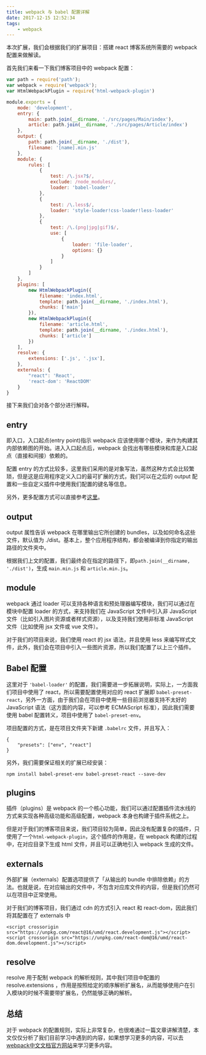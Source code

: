 ```yaml
---
title: webpack 与 babel 配置详解
date: 2017-12-15 12:52:34
tags:
    - webpack
---
```

本次扩展，我们会根据我们的扩展项目：搭建 react 博客系统所需要的 webpack 配置来做解读。

首先我们来看一下我们博客项目中的 webpack 配置：

```javascript
var path = require('path');
var webpack = require('webpack');
var HtmlWebpackPlugin = require('html-webpack-plugin')

module.exports = {
    mode: 'development',
    entry: {
        main: path.join(__dirname, './src/pages/Main/index'),
        article: path.join(__dirname, './src/pages/Article/index')
    },
    output: {
        path: path.join(__dirname, './dist'),
        filename: '[name].min.js'
    },
    module: {
        rules: [
            {
                test: /\.jsx?$/,
                exclude: /node_modules/,
                loader: 'babel-loader'
            },
            {
                test: /\.less$/,
                loader: 'style-loader!css-loader!less-loader'
            },
            {
                test: /\.(png|jpg|gif)$/,
                use: [
                    {
                        loader: 'file-loader',
                        options: {}
                    }
                ]
            }
        ]
    },
    plugins: [
        new HtmlWebpackPlugin({
            filename: 'index.html',
            template: path.join(__dirname, './index.html'),
            chunks: ['main']
        }),
        new HtmlWebpackPlugin({
            filename: 'article.html',
            template: path.join(__dirname, './index.html'),
            chunks: ['article']
        })
    ],
    resolve: {
        extensions: ['.js', '.jsx'],
    },
    externals: {
        "react": 'React',
        'react-dom': 'ReactDOM'
    }
}
```

接下来我们会对各个部分进行解释。

## entry

即入口，入口起点(entry point)指示 webpack 应该使用哪个模块，来作为构建其内部依赖图的开始。进入入口起点后，webpack 会找出有哪些模块和库是入口起点（直接和间接）依赖的。

配置 entry 的方式比较多，这里我们采用的是对象写法，虽然这种方式会比较繁琐，但是这是应用程序定义入口的最可扩展的方式，我们可以在之后的 output 配置和一些自定义插件中使用我们配置的键名等信息。

另外，更多配置方式可以直接参考[这里](https://www.webpackjs.com/concepts/entry-points/)。

## output

output 属性告诉 webpack 在哪里输出它所创建的 bundles，以及如何命名这些文件，默认值为 ./dist。基本上，整个应用程序结构，都会被编译到你指定的输出路径的文件夹中。

根据我们上文的配置，我们最终会在指定的路径下，即`path.join(__dirname, './dist')`，生成 `main.min.js` 和 `article.min.js`。

## module

webpack 通过 loader 可以支持各种语言和预处理器编写模块，我们可以通过在模块中配置 loader 的方式，来支持我们在 JavaScript 文件中引入非 
JavaScript 文件（比如引入图片资源或者样式资源），以及支持我们使用非标准 JavaScript 文件（比如使用 jsx 文件或 vue 文件）。

对于我们的项目来说，我们使用 react 的 jsx 语法，并且使用 less 来编写样式文件，此外，我们会在项目中引入一些图片资源，所以我们配置了以上三个插件。

## Babel 配置

这里对于 `'babel-loader'` 的配置，我们需要进一步拓展说明，实际上，一方面我们项目中使用了 react，所以需要配置使用对应的 react 扩展即 `babel-preset-react`，另外一方面，由于我们会在项目中使用一些目前浏览器支持不太好的 JavaScript 语法（这方面的内容，可以参考 ECMAScript 标准），因此我们需要使用 babel 配置转义，项目中使用了 `babel-preset-env`。

项目配置的方式，是在项目文件夹下新建 `.babelrc` 文件，并且写入：

```
{
    "presets": ["env", "react"]
}
```

另外，我们需要保证相关的扩展已经安装：

```
npm install babel-preset-env babel-preset-react --save-dev
```

## plugins

插件（plugins）是 webpack 的一个核心功能，我们可以通过配置插件流水线的方式来实现各种高级功能和高级配置，webpack 本身也构建于插件系统之上。

但是对于我们的博客项目来说，我们项目较为简单，因此没有配置复杂的插件，只使用了一个`html-webpack-plugin`，这个插件的作用是，在 webpack 构建的过程中，在对应目录下生成 html 文件，并且可以正确地引入 webpack 生成的文件。


## externals

外部扩展（externals）配置选项提供了「从输出的 bundle 中排除依赖」的方法。也就是说，在对应输出的文件中，不包含对应库文件的内容，但是我们仍然可以在项目中正常使用。

对于我们的博客项目，我们通过 cdn 的方式引入 react 和 react-dom，因此我们将其配置在了 externals 中

```
<script crossorigin src="https://unpkg.com/react@16/umd/react.development.js"></script>
<script crossorigin src="https://unpkg.com/react-dom@16/umd/react-dom.development.js"></script>
```

## resolve

resolve 用于配制 webpack 的解析规则，其中我们项目中配置的 resolve.extensions ，作用是按照给定的顺序解析扩展名，从而能够使用户在引入模块的时候不需要带扩展名，仍然能够正确的解析。


## 总结

对于 webpack 的配置规则，实际上非常复杂，也很难通过一篇文章讲解清楚，本文仅仅分析了我们目前学习中遇到的内容，如果想学习更多的内容，可以去[webpack中文文档官方网站](https://webpack.docschina.org/)来学习更多内容。